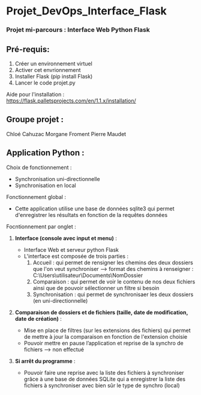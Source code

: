 # Projet_DevOps_Interface_Flask 

### Projet mi-parcours : Interface Web Python Flask

## Pré-requis:
1. Créer un environnement virtuel
2. Activer cet envrionnement
3. Installer Flask (pip install Flask)
4. Lancer le code projet.py

Aide pour l'installation : https://flask.palletsprojects.com/en/1.1.x/installation/

## Groupe projet :

Chloé Cahuzac
Morgane Froment
Pierre Maudet

## Application Python :

Choix de fonctionnement : 
- Synchronisation uni-directionnelle
- Synchronisation en local

Fonctionnement global :
- Cette application utilise une base de données sqlite3 qui permet d'enregistrer les résultats en fonction de la requêtes données

Focntionnement par onglet :
1. **Interface (console avec input et menu)** :
    - Interface Web et serveur python Flask
    - L'interface est composée de trois parties :
        1. Accueil : qui permet de rensigner les chemins des deux dossiers que l'on veut synchroniser --> format des chemins à renseigner : C:\Users\utilisateur\Documents\NomDossier
        3. Comparaison : qui permet de voir le contenu de nos deux fichiers ainsi que de pouvoir sélectionner un filtre si besoin
        4. Synchronisation : qui permet de synchronisaer les deux dossiers (en uni-directionnelle)

2. **Comparaison de dossiers et de fichiers (taille, date de modification, date de création)** :
    - Mise en place de filtres (sur les extensions des fichiers) qui permet de mettre à jour la comparaison en fonction de l'extension choisie
    - Pouvoir mettre en pause l’application et reprise de la synchro de fichiers --> non effectué

3. **Si arrêt du programme** :
    - Pouvoir faire une reprise avec la liste des fichiers à synchroniser grâce à une base de données SQLite qui a enregistrer la liste des fichiers à synchroniser
      avec bien sûr le type de synchro (local)
